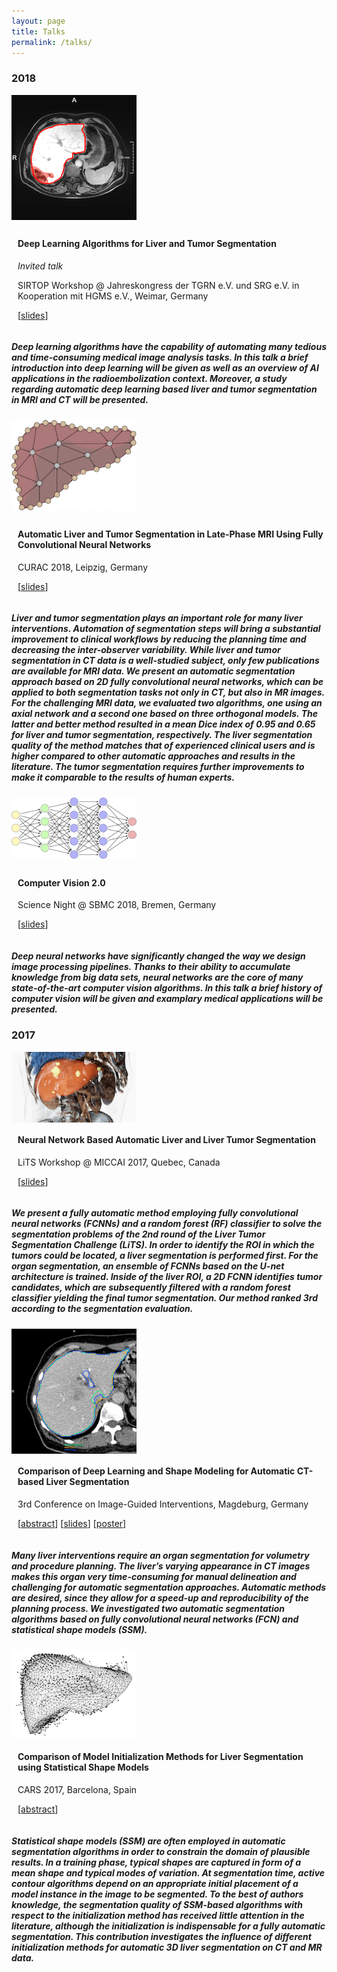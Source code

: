 ```yaml
---
layout: page
title: Talks
permalink: /talks/
---
```


### 2018
<div style="display: flex;align-items:stretch;flex-wrap:wrap">
  <div style="display: flex;flex-direction:column;justify-content:center;font-size:60%;margin-bottom:10px">
    <img src="/assets/talks/sirtop-workshop-2018/sirtop-workshop-2018.png" style="max-width: 200px;">
  </div>
  <div style="margin-left:10px;flex:1 1 400px;">
    <h4>Deep Learning Algorithms for Liver and Tumor Segmentation</h4>
    <p><i>Invited talk</i></p>
    <p>SIRTOP Workshop @ Jahreskongress der TGRN e.V. und SRG e.V. in Kooperation mit HGMS e.V., Weimar, Germany</p>
    <p>
      [<a href="https://github.com/gchlebus/gchlebus.github.io/blob/master/assets/talks/sirtop-workshop-2018/sirtop-workshop-2018.pdf">slides</a>]
    </p>
  </div>
</div>

##### Deep learning algorithms have the capability of automating many tedious and time-consuming medical image analysis tasks. In this talk a brief introduction into deep learning will be given as well as an overview of AI applications in the radioembolization context. Moreover, a study regarding automatic deep learning based liver and tumor segmentation in MRI and CT will be presented.

<div style="display: flex;align-items:stretch;flex-wrap:wrap">
  <div style="display: flex;flex-direction:column;justify-content:center;font-size:60%;margin-bottom:10px">
    <img src="/assets/talks/curac2018/liver-net.png" style="max-width: 200px;">
  </div>
  <div style="margin-left:10px;flex:1 1 400px;">
    <h4>Automatic Liver and Tumor Segmentation in Late-Phase MRI Using Fully Convolutional Neural Networks</h4>
    <p>CURAC 2018, Leipzig, Germany</p>
    <p>
      [<a href="https://github.com/gchlebus/gchlebus.github.io/blob/master/assets/talks/curac2018/curac2018.pdf">slides</a>]
    </p>
  </div>
</div>

##### Liver and tumor segmentation plays an important role for many liver interventions. Automation of segmentation steps will bring a substantial improvement to clinical workflows by reducing the planning time and decreasing the inter-observer variability. While liver and tumor segmentation in CT data is a well-studied subject, only few publications are available for MRI data. We present an automatic segmentation approach based on 2D fully convolutional neural networks, which can be applied to both segmentation tasks not only in CT, but also in MR images. For the challenging MRI data, we evaluated two algorithms, one using an axial network and a second one based on three orthogonal models. The latter and better method resulted in a mean Dice index of 0.95 and 0.65 for liver and tumor segmentation, respectively.  The liver segmentation quality of the method matches that of experienced clinical users and is higher compared to other automatic approaches and results in the literature.  The tumor segmentation requires further improvements to make it comparable to the results of human experts.


<div style="display: flex;align-items:stretch;flex-wrap:wrap">
  <div style="display: flex;flex-direction:column;justify-content:center;font-size:60%;margin-bottom:10px">
    <img src="/assets/talks/ComputerVision2.0/neuralnet.png" style="max-width: 200px;">
  </div>
  <div style="margin-left:10px;flex:1 1 400px;">
    <h4>Computer Vision 2.0</h4>
    <p>Science Night @ SBMC 2018, Bremen, Germany</p>
    <p>
      [<a href="https://github.com/gchlebus/gchlebus.github.io/blob/master/assets/talks/ComputerVision2.0/ComputerVision2.0.pdf">slides</a>]
    </p>
  </div>
</div>

##### Deep neural networks have significantly changed the way we design image processing pipelines. Thanks to their ability to accumulate knowledge from big data sets, neural networks are the core of many state-of-the-art computer vision algorithms. In this talk a brief history of computer vision will be given and examplary medical applications will be presented.

### 2017

<div style="display: flex;align-items:stretch;flex-wrap:wrap">
  <div style="display: flex;flex-direction:column;justify-content:center">
    <img src="/assets/talks/LITS_image.png" style="max-width: 200px;">
  </div>
  <div style="margin-left:10px;flex:1 1 400px;">
    <h4>Neural Network Based Automatic Liver and Liver Tumor Segmentation</h4>
    <p>LiTS Workshop @ MICCAI 2017, Quebec, Canada</p>
    <p>
      [<a href="https://github.com/gchlebus/gchlebus.github.io/blob/master/assets/talks/LITS_v3.pdf">slides</a>]
    </p>
  </div>
</div>

##### We present a fully automatic method employing fully convolutional neural networks (FCNNs) and a random forest (RF) classifier to solve the segmentation problems of the 2nd round of the Liver Tumor Segmentation Challenge (LiTS). In order to identify the ROI in which the tumors could be located, a liver segmentation is performed first. For the organ segmentation, an ensemble of FCNNs based on the U-net architecture is trained. Inside of the liver ROI, a 2D FCNN identifies tumor candidates, which are subsequently filtered with a random forest classifier yielding the final tumor segmentation. Our method ranked 3rd according to the segmentation evaluation.

<div style="display: flex;align-items:stretch;flex-wrap:wrap">
  <div style="display: flex;flex-direction:column;justify-content:center">
    <img src="/assets/talks/IGIC_image.png" style="max-width: 200px;">
  </div>
  <div style="margin-left:10px;flex:1 1 400px;">
    <h4>Comparison of Deep Learning and Shape Modeling for Automatic CT-based Liver Segmentation</h4>
    <p>3rd Conference on Image-Guided Interventions, Magdeburg, Germany</p>
    <p>
      [<a href="https://github.com/gchlebus/gchlebus.github.io/blob/master/assets/talks/IGIC_Abstract_v4.pdf">abstract</a>]
      [<a href="https://github.com/gchlebus/gchlebus.github.io/blob/master/assets/talks/IGIC_v1_wo_gif.pdf">slides</a>]
      [<a href="https://github.com/gchlebus/gchlebus.github.io/blob/master/assets/talks/2017_Chlebus_IGIC_Poster_v2.pdf">poster</a>]
    </p>
  </div>
</div>

##### Many liver interventions require an organ segmentation for volumetry and procedure planning. The liver’s varying appearance in CT images makes this organ very time-consuming for manual delineation and challenging for automatic segmentation approaches. Automatic methods are desired, since they allow for a speed-up and reproducibility of the planning process. We investigated two automatic segmentation algorithms based on fully convolutional neural networks (FCN) and statistical shape models (SSM).

<div style="display: flex;align-items:stretch;flex-wrap:wrap">
  <div style="display: flex;flex-direction:column;justify-content:center">
    <img src="/assets/talks/CARS_image.png" style="max-width: 200px;">
  </div>
  <div style="margin-left:10px;flex:1 1 400px;">
    <h4>Comparison of Model Initialization Methods for Liver Segmentation using Statistical Shape Models</h4>
    <p>CARS 2017, Barcelona, Spain</p>
    <p>
      [<a href="https://github.com/gchlebus/gchlebus.github.io/blob/master/assets/talks/CARS_2017_GChlebus_Abstract.pdf">abstract</a>]
    </p>
  </div>
</div>

##### Statistical shape models (SSM) are often employed in automatic segmentation algorithms in order to constrain the domain of plausible results. In a training phase, typical shapes are captured in form of a mean shape and typical modes of variation. At segmentation time, active contour algorithms depend on an appropriate initial placement of a model instance in the image to be segmented. To the best of authors knowledge, the segmentation quality of SSM-based algorithms with respect to the initialization method has received little attention in the literature, although the initialization is indispensable for a fully automatic segmentation. This contribution investigates the influence of different initialization methods for automatic 3D liver segmentation on CT and MR data.
